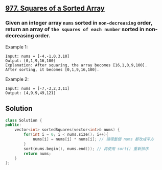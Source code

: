 ## [977. Squares of a Sorted Array](https://leetcode.com/problems/squares-of-a-sorted-array/)

### Given an integer array `nums` sorted in `non-decreasing` order, return an array of `the squares of each number` sorted in non-decreasing order.


Example 1:
```
Input: nums = [-4,-1,0,3,10]
Output: [0,1,9,16,100]
Explanation: After squaring, the array becomes [16,1,0,9,100].
After sorting, it becomes [0,1,9,16,100].
```

Example 2:
```
Input: nums = [-7,-3,2,3,11]
Output: [4,9,9,49,121]
```


## Solution
```c++
class Solution {
public:
    vector<int> sortedSquares(vector<int>& nums) {
        for(int i = 0; i < nums.size(); i++){
            nums[i] = nums[i] * nums[i]; // 循環整個 nums 都改成平方
        }
        sort(nums.begin(), nums.end()); // 再使用 sort() 重新排序
        return nums;
    }
};
```

